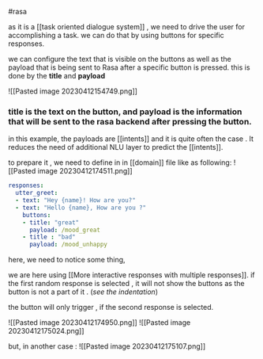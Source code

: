 #rasa 

as it is a [[task oriented dialogue system]] , we need to drive the user for accomplishing a task. we can do that by using buttons for specific responses.

we can configure the text that is visible on the buttons as well as the payload that is being sent to Rasa after a specific button is pressed. this is done by the **title** and **payload**

![[Pasted image 20230412154749.png]]

### title is the text on the button, and payload is the information that will be sent to the rasa backend after pressing the button. 

in this example, the payloads are [[intents]] and it is quite often the case . It reduces the need of additional NLU layer to predict the [[intents]]. 


to prepare it , we need to define in in [[domain]] file like as following:
![[Pasted image 20230412174511.png]]

```yml
responses:
  utter_greet:
  - text: "Hey {name}! How are you?"
  - text: "Hello {name}, How are you ?"
    buttons:
    - title: "great"
      payload: /mood_great
    - title : "bad"
      payload: /mood_unhappy
```

here, we need to notice some thing, 


we are here using [[More interactive responses with multiple responses]]. if the first random response is selected , it will not show the buttons as the button is not a part of it . (*see the indentation*)

the button will only trigger , if the second response is selected. 

![[Pasted image 20230412174950.png]]
![[Pasted image 20230412175024.png]]

but, in another case :
![[Pasted image 20230412175107.png]]


